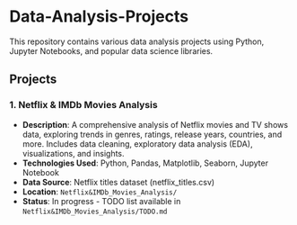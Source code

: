 # Data-Analysis-Projects

This repository contains various data analysis projects using Python, Jupyter Notebooks, and popular data science libraries.

## Projects

### 1. Netflix & IMDb Movies Analysis
- **Description**: A comprehensive analysis of Netflix movies and TV shows data, exploring trends in genres, ratings, release years, countries, and more. Includes data cleaning, exploratory data analysis (EDA), visualizations, and insights.
- **Technologies Used**: Python, Pandas, Matplotlib, Seaborn, Jupyter Notebook
- **Data Source**: Netflix titles dataset (netflix_titles.csv)
- **Location**: `Netflix&IMDb_Movies_Analysis/`
- **Status**: In progress - TODO list available in `Netflix&IMDb_Movies_Analysis/TODO.md`

